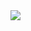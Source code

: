  <img src="https://img.shields.io/badge/Python-3776AB?style=for-the-badge&logo=Python&logoColor=white"/>
